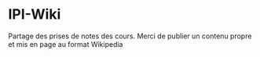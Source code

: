 # IPI-Wiki
Partage des prises de notes des cours.
Merci de publier un contenu propre et mis en page au format Wikipedia
